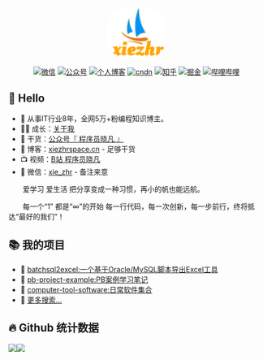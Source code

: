 <div align="center">
<img alt="logo" style="display: block; margin: 0 auto; border-radius: 40%; width: 120px; "  src="assets/images/logo.png">
</div>



<tr></tr>

<p align="center">
  <a href="https://gitee.com/xiezhr/image-learn-bed/raw/master/image/wx.jpg"><img src="https://img.shields.io/badge/weChat-%E5%BE%AE%E4%BF%A1%E5%8F%B7-green.svg" alt="微信"></a>
  <a href="https://gitee.com/xiezhr/image-learn-bed/raw/master/image/微信公众号.png"><img src="https://img.shields.io/badge/%E5%85%AC%E4%BC%97%E5%8F%B7-XiezhrSpace-blue.svg" alt="公众号"></a>
  <a href="https://www.xiezhrspace.cn"><img src="https://img.shields.io/badge/%E4%B8%AA%E4%BA%BA%E5%8D%9A%E5%AE%A2-www.xiezhrspace.cn-orange.svg" alt="个人博客"></a>
  <a href="https://blog.csdn.net/rong09_13"><img src="https://img.shields.io/badge/csdn-CSDN-red.svg" alt="cndn"></a>
   <a href="https://www.zhihu.com/people/rong-xie-49-35/posts"><img 		         src="https://img.shields.io/badge/zhihu-%E7%9F%A5%E4%B9%8E-blue.svg" alt="知乎"></a>
  <a href="https://juejin.im/user/1829211147871415"><img src="https://img.shields.io/badge/juejin-%E6%8E%98%E9%87%91-9cf.svg" alt="掘金"></a>
  <a href="https://space.bilibili.com/305330347"><img src="https://img.shields.io/badge/bilibili-%E5%93%94%E5%93%A9%E5%93%94%E5%93%A9-critical.svg" alt="哔哩哔哩"></a> 
</p>


## 🙋 Hello

- :dog: 从事IT行业8年，全网5万+粉编程知识博主。
- :man_technologist: 成长：[关于我](https://mp.weixin.qq.com/s/_uhLfCqrP1wqKM1-zME6tg)
- :seedling: 干货：[公众号『 程序员晓凡 』](https://blog.xiezhrspace.cn/xiezhr-info/gzh-xiezhr.png)
- :pencil: 博客：[xiezhrspace.cn](https://xiezhrspace.cn/) - 足够干货
- :tv: 视频：[B站 程序员晓凡](https://space.bilibili.com/305330347)
- :love_letter: 微信：[xie_zhr](https://blog.xiezhrspace.cn/xiezhr-info/wx-xiezhr.jpg) - 备注来意

<p>&emsp;&emsp;爱学习 爱生活 把分享变成一种习惯，再小的帆也能远航。</p>
<p>&emsp;&emsp;每一个“1” 都是“∞”的开始 每一行代码，每一次创新，每一步前行，终将抵达“最好的我们”！</p>

## 📚 我的项目
- :bus: [batchsql2excel:一个基于Oracle/MySQL脚本导出Excel工具](https://github.com/xiezhr/batchsql2excel)
- :bus: [pb-project-example:PB案例学习笔记](https://github.com/xiezhr/pb-project-example)
- :bus: [computer-tool-software:日常软件集合](https://github.com/xiezhr/computer-tool-software)
- :bus: [更多搜索...](https://github.com/xiezhr?tab=repositories)

## 🔥 Github 统计数据

<img height="150px" align="left" src="https://github-readme-stats.vercel.app/api?username=xiezhr&locale=cn&line_height=21&show_icons=true&theme=&rank_icon=default&include_all_commits=true&custom_title=我的统计数据"/>
<img height="150px" align="left" src="https://github-readme-stats.vercel.app/api/top-langs/?username=xiezhr&include_all_commits=true&locale=cn&line_height=33&theme=&langs_count=6&layout=compact&custom_title=我的常用语言"/>



